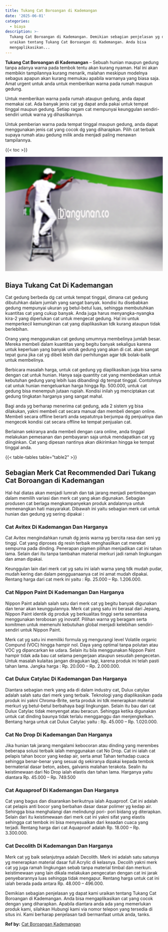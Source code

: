 ```yaml
---
title: Tukang Cat Boroangan di Kademangan
date: '2025-06-01'
categories:
  - biaya
description: >-
  Tukang Cat Boroangan di Kademangan. Demikian sebagian penjelasan yg dapat kami
  uraikan tentang Tukang Cat Boroangan di Kademangan. Anda bisa
  mengaplikasikan...
---
```


**Tukang Cat Boroangan di Kademangan** – Sebuah hunian maupun gedung tanpa adanya warna pada tembok tentu akan kurang nyaman. Hal ini akan membikin tampilannya kurang menarik, malahan meskipun modelnya sebagus apapun akan kurang memukau apabila warnanya yang biasa saja. Amat urgent untuk anda untuk memberikan warna pada rumah maupun gedung.

Untuk memberikan warna pada rumah ataupun gedung, anda dapat memakai cat. Ada banyak jenis cat yg dapat anda pakai untuk tempat tinggal maupun gedung. Setiap ragam cat mempunyai keunggulan sendiri-sendiri untuk warna yg dihasilkannya.

Untuk pemberian warna pada tempat tinggal maupun gedung, anda dapat menggunakan jenis cat yang cocok dg yang diharapkan. Pilih cat terbaik supaya rumah atau gedung milik anda menjadi paling menawan tampilannya.

{{< toc >}}

![Tukang Cat Boroangan di Kademangan](/images/jasa-cat-murah15.png)

## Biaya Tukang Cat Di Kademangan

Cat gedung berbeda dg cat untuk tempat tinggal, dimana cat gedung dibutuhkan dalam jumlah yang sangat banyak. kondisi itu disebabkan gedung mempunyai ukuran yg betul-betul luas, sehingga membutuhkan kuantitas cat yang cukup banyak. Anda juga harus menyangka-nyangka kira-2 yang diperlukan cat untuk mengecat gedung. Hal ini untuk memperkecil kemungkinan cat yang diaplikasikan tdk kurang ataupun tidak berlebihan.

Orang yang menggunakan cat gedung umumnya membelinya jumlah besar. Mereka membeli dalam kuantitas yang begitu banyak sekaligus karena untuk keperluan yang banyak untuk gedung yang akan di cat. akan sangat tepat guna jika cat yg dibeli lebih dari perhitungan agar tdk bolak-balik untuk membelinya.

Berbicara masalah harga, untuk cat gedung yg diaplikasikan juga bisa sama dengan cat untuk hunian. Hanya saja quantity cat yang membedakan untuk kebutuhan gedung yang lebih luas dibandingi dg tempat tinggal. Contohnya cat untuk hunian mengeluarkan harga hingga Rp. 500.000, untuk cat gedung bisa menempuh jutaan rupiah. Kondisi inilah yg menciptakan cat gedung tingkatan harganya yang sangat mahal.

Bagi anda yg berharap menerima cat gedung, ada 2 sistem yg bisa dilakukan, yakni membeli cat secara manual dan membeli dengan online. Membeli secara offline berarti anda sepatutnya berjumpa dg penjualnya dan mengecek kondisi cat secara offline ke tempat penjualan cat.

Berlainan sekiranya anda membeli dengan cara online, anda tinggal melakukan pemesanan dan pembayaran saja untuk mendapatkan cat yg diinginkan. Cat yang dipesan nantinya akan dikirimkan hingga ke tempat tinggal anda.

{{< table-tables table="table2" >}}

## Sebagian Merk Cat Recommended Dari Tukang Cat Boroangan di Kademangan

Hal-hal diatas akan menjadi lumrah dan tak jarang menjadi pertimbangan dalam memilih variasi dan merk cat yang akan digunakan. Sebagian produsen cat berlaga mengkampanyekan produk andalannya untuk memenangkan hati masyarakat. Dibawah ini yaitu sebagian merk cat untuk hunian dan gedung yg sering dipakai :

### Cat Avitex Di Kademangan Dan Harganya

Cat Avitex mengindahkan rumah dg jenis warna yg bercita rasa dan seni yg tinggi. Cat yang diproses dg resin terbaik menghasilkan cat merekat sempurna pada dinding. Penerapan pigmen pilihan menjadikan cat ini tahan lama. Selain dari itu tanpa tambahan material merkuri jadi ramah lingkungan dan aman dipakai.

Keunggulan lain dari merk cat yg satu ini ialah warna yang tdk mudah pudar, mudah kering dan dalam pengguanaanya cat ini amat mudah dipakai. Rentang harga dari cat merk ini yaitu : Rp. 25.000 – Rp. 1.206.000.

### Cat Nippon Paint Di Kademangan Dan Harganya

Nippon Paint adalah salah satu dari merk cat yg begitu banyak digunakan dan tenar akan keunggulannya. Merk cat yang satu ini berasal dari Jepang, Nippon Paint identik dg produk yg berkualitas tinggi serta senantiasa menggunakan terobosan yg inovatif. Pilihan warna yg beragam serta komitmen untuk memenuhi kebutuhan global menjadi kelebihan sendiri-sendiri untuk Nippon Paint.

Merk cat yg satu ini memiliki formula yg mengurangi level Volatile organic Compund (VOC) hingga hampir nol. Daya yang optimal tanpa polutan atau VOC yg dipancarkan ke udara. Selain itu bila menggunakan Nippon Paint hampir tidak ada bau cat selama pengerjaan ataupun sesudah pengecetan. Untuk masalah kulaitas jangan diragukan lagi, karena produk ini telah pasti tahan lama. Jangka harga : Rp. 20.000 – Rp. 2.000.000.

### Cat Dulux Catylac Di Kademangan Dan Harganya

Diantara sebagian merk yang ada di dalam industry cat, Dulux catylax adalah salah satu dari merk yang terbaik. Teknologi yang diaplikasikan pada produk ini yakni Chroma-Brite, serta produk ini tdk menerapkan material merkuri yg betul-betul berbahaya bagi lingkungan. Selain itu bau dari cat Dulux Catylac tidak menyengat atau beracun. Sehingga ketika digunakan untuk cat dinding baunya tidak terlalu mengganggu dan menjengkelkan. Bentang harga untuk cat Dulux Catylac yaitu : Rp. 45.000 – Rp. 1.020.000.

### Cat No Drop Di Kademangan Dan Harganya

Jika hunian tak jarang mengalami kebocoran atau dinding yang merembes beberapa solusi terbaik ialah menggunakan cat No Drop. Cat ini ialah cat pelapis tahan bocor yang kedap air, serta amat Tahan terhadap cuaca sehingga benar-benar yang sesuai dg sekiranya dipakai kepada tembok bermaterial dasar beton, asbes, galvanis malahan terakota. Sealin itu keistimewaan dari No Drop ialah elastis dan tahan lama. Harganya yaitu diantara Rp. 45.000 – Rp. 749.500

### Cat Aquaproof Di Kademangan Dan Harganya

Cat yang bagus dan disarankan berikutnya ialah Aquaproof. Cat ini adalah cat pelapis anti bocor yang berbahan dasar dasar polimer yg kedap air. Sehingga bisa menghalangi dan melindungi pori- pori bidang yg diterapkan. Selain dari itu keistimewaan dari merk cat ini yakni sifat yang elastis sehingga cat tembok ini bisa menyesuaikan dari keaadan cuaca yang terjadi. Rentang harga dari cat Aquaproof adalah Rp. 18.000 – Rp. 3.300.000.

### Cat Decolith Di Kademangan Dan Harganya

Merk cat yg baik selanjutnya adalah Decolith. Merk ini adalah satu satunya yg menerapkan material dasar full Acrylic di kelasnya. Decolih yakni merk cat yg juga ramah lingkungan sebab tanpa material timbal dan merkuri. keistimewaan yang lain dikala melakukan pengecatan dengan cat ini jarak penyebarannya luas sehingga tidak mengapur. Rentang harga untuk cat ini ialah berada pada antara Rp. 48.000 – 496.000.

Demikian sebagian penjelasan yg dapat kami uraikan tentang Tukang Cat Boroangan di Kademangan. Anda bisa mengaplikasikan cat yang cocok dengan yang diharapkan. Apabila diantara anda ada yang memerlukan produk kami, silahkan Hubungi kami via nomor telepon yang tersedia di situs ini. Kami berharap penjelasan tadi bermanfaat untuk anda, tanks.

**Ref by:** [Cat Boroangan Kademangan](https://id.wikipedia.org/wiki/Cat)
